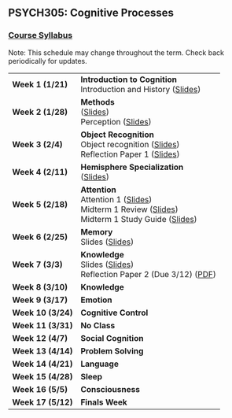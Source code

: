 ## PSYCH305: Cognitive Processes
### <a href="https://marcuscappiello.github.io/teaching/PSYCH305/Spring2020/Syllabus_PSYCH305_S20.pdf" target="blank">Course Syllabus</a> 
Note: This schedule may change throughout the term. Check back periodically for updates.

<table>
  <tbody>
    
  <tr><td><strong>Week 1 (1/21)</strong>  </td><td>  <strong>Introduction to Cognition</strong> 
                                    <br>Introduction and History (<a href="https://marcuscappiello.github.io/teaching/PSYCH305/Spring2020/Slides/PSYC305_S20_Lecture1.pdf" target="blank">Slides</a>)
  <tr><td><strong>Week 2 (1/28)  </strong></td><td><strong>Methods</strong>
    <br>(<a href="https://marcuscappiello.github.io/teaching/PSYCH305/Spring2020/Slides/PSYC305_S20_Lecture2_Methods.pdf" target="blank">Slides</a>)
    <br>Perception (<a href="https://marcuscappiello.github.io/teaching/PSYCH305/Spring2020/Slides/PSYC305_S20_Lecture3_Perception.pdf" target="blank">Slides</a>)
  <tr><td><strong>Week 3 (2/4)  </strong></td><td><strong>Object Recognition</strong>  
    <br>Object recognition (<a href="https://marcuscappiello.github.io/teaching/PSYCH305/Spring2020/Slides/PSYC305_S20_Lecture5_ObjectRecognition.pdf" target="blank">Slides</a>)
    <br>Reflection Paper 1 (<a href="https://marcuscappiello.github.io/teaching/PSYCH305/Spring2020/PSYC305_ReflectionPaper1.pdf" target="blank">Slides</a>)
  <tr><td><strong>Week 4 (2/11)  </strong></td><td><strong>Hemisphere Specialization</strong>
    <br> (<a href="https://marcuscappiello.github.io/teaching/PSYCH305/Spring2020/Slides/PSYC305_S20_Lecture5_HemisphereSpecialization_NoQuiz.pdf" target="blank">Slides</a>)
  <tr><td><strong>Week 5 (2/18)  </strong></td><td><strong>Attention</strong>
    <br> Attention 1 (<a href="https://marcuscappiello.github.io/teaching/PSYCH305/Spring2020/Slides/PSYC305_S20_Lecture6_Attention_small.pdf" target="blank">Slides</a>)
    <br> Midterm 1 Review (<a href="https://marcuscappiello.github.io/teaching/PSYCH305/Spring2020/Slides/PSYC305_S20_Lecture7_Midterm1Review.pdf" target="blank">Slides</a>)
    <br> Midterm 1 Study Guide (<a href="https://marcuscappiello.github.io/teaching/PSYCH305/Spring2020/PSYC305_S20_Exam1_StudyGuide.pdf" target="blank">Slides</a>)
    
  <tr><td><strong>Week 6 (2/25)  </strong></td><td><strong>Memory</strong>
    <br> Slides (<a href="https://marcuscappiello.github.io/teaching/PSYCH305/Spring2020/Slides/PSYC305_S20_Lecture8_Memory.pdf" target="blank">Slides</a>)
  <tr><td><strong>Week 7 (3/3)  </strong></td><td><strong>Knowledge</strong>
    <br> Slides (<a href="https://marcuscappiello.github.io/teaching/PSYCH305/Spring2020/Slides/PSYC305_S20_Lecture9_Knowledge_Small.pdf" target="blank">Slides</a>)
    <br> Reflection Paper 2 (Due 3/12) (<a href="https://marcuscappiello.github.io/teaching/PSYCH305/Spring2020/PSYC305_ReflectionPaper2.pdf" target="blank">PDF</a>)
    
  <tr><td><strong>Week 8 (3/10)  </strong></td><td><strong>Knowledge</strong>
  <tr><td><strong>Week 9 (3/17)  </strong></td><td><strong>Emotion</strong>
  <tr><td><strong>Week 10 (3/24) </strong></td><td><strong>Cognitive Control</strong>
  <tr><td><strong>Week 11 (3/31) </strong></td><td><strong>No Class </strong>
  <tr><td><strong>Week 12 (4/7) </strong></td><td><strong>Social Cognition</strong>
  <tr><td><strong>Week 13 (4/14) </strong></td><td><strong>Problem Solving</strong></td></tr>
  <tr><td><strong>Week 14 (4/21) </strong></td><td><strong>Language</strong></td></tr>
  <tr><td><strong>Week 15 (4/28) </strong></td><td><strong>Sleep</strong>
  <tr><td><strong>Week 16 (5/5) </strong></td><td><strong>Consciousness</strong>
  <tr><td><strong>Week 17 (5/12) </strong></td><td><strong>Finals Week</strong>
  </td></tr>
  
